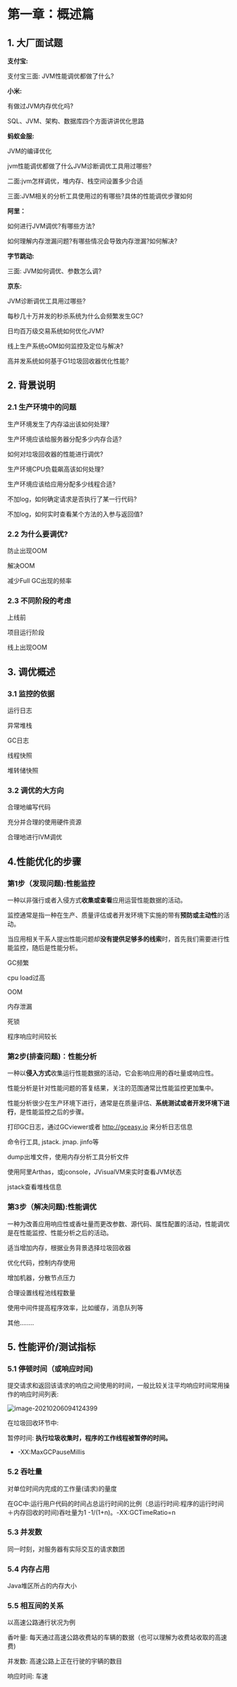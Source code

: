 # 第一章：概述篇

## 1. 大厂面试题



**支付宝:**

支付宝三面: JVM性能调优都做了什么?

**小米:**

有做过JVM内存优化吗?

SQL、JVM、架构、数据库四个方面讲讲优化思路

**蚂蚁金服:**

JVM的编译优化

jvm性能调优都做了什么JVM诊断调优工具用过哪些?

二面:jvm怎样调优，堆内存、栈空间设置多少合适

三面:JVM相关的分析工具使用过的有哪些?具体的性能调优步骤如何

**阿里：**

如何进行JVM调优?有哪些方法?

如何理解内存泄漏问题?有哪些情况会导致内存泄漏?如何解决?

**字节跳动:**

三面: JVM如何调优、参数怎么调?

**京东:**

JVM诊断调优工具用过哪些?

每秒几十万并发的秒杀系统为什么会频繁发生GC?

日均百万级交易系统如何优化JVM?

线上生产系统oOM如何监控及定位与解决?

高并发系统如何基于G1垃圾回收器优化性能?





## 2. 背景说明

### 2.1 生产环境中的问题

生产环境发生了内存溢出该如何处理?

生产环境应该给服务器分配多少内存合适?

如何对垃圾回收器的性能进行调优?

生产环境CPU负载飙高该如何处理?

生产环境应该给应用分配多少线程合适?

不加log，如何确定请求是否执行了某一行代码?

不加log，如何实时查看某个方法的入参与返回值?

### 2.2 为什么要调优?

防止出现OOM

解决OOM

减少Full GC出现的频率

### 2.3 不同阶段的考虑

上线前

项目运行阶段

线上出现OOM

## 3. 调优概述

### 3.1 监控的依据

运行日志

异常堆栈

GC日志

线程快照

堆转储快照

### 3.2 调优的大方向

合理地编写代码

充分并合理的使用硬件资源

合理地进行ⅣM调优



## 4.性能优化的步骤

### 第1步（发现问题):性能监控

一种以非强行或者入侵方式**收集或查看**应用运营性能数据的活动。

监控通常是指一种在生产、质量评估或者开发环境下实施的带有**预防或主动性**的活动。

当应用相关干系人提出性能问题却**没有提供足够多的线索**时，首先我们需要进行性能监控，随后是性能分析。

GC频繁

cpu load过高

OOM

内存泄漏

死锁

程序响应时间较长



### 第2步(排查问题)︰性能分析

一种以**侵入方式**收集运行性能数据的活动，它会影响应用的吞吐量或响应性。

性能分析是针对性能问题的答复结果，关注的范围通常比性能监控更加集中。

性能分析很少在生产环境下进行，通常是在质量评估、**系统测试或者开发环境下进行**，是性能监控之后的步骤。



打印GC日志，通过GCviewer或者 http://gceasy.io 来分析日志信息

命令行工具, jstack. jmap. jinfo等

dump出堆文件，使用内存分析工具分析文件

使用阿里Arthas，或jconsole，JVisualVM来实时查看JVM状态

jstack查看堆栈信息

### 第3步（解决问题):性能调优

一种为改善应用响应性或香吐量而更改参数、源代码、属性配置的活动，性能调优是在性能监控、性能分析之后的活动。



适当增加内存，根据业务背景选择垃圾回收器

优化代码，控制内存使用

增加机器，分散节点压力

合理设置线程池线程数量

使用中间件提高程序效率，比如缓存，消息队列等

其他........



## 5. 性能评价/测试指标

### 5.1 停顿时间（或响应时间)

提交请求和返回该请求的响应之间使用的时间，一般比较关注平均响应时间常用操作的响应时间列表:

![image-20210206094124399](.\images\image-20210206094124399.png)



在垃圾回收环节中:

暂停时间: **执行垃圾收集时，程序的工作线程被暂停的时间。**

- -XX:MaxGCPauseMillis



### 5.2 吞吐量

对单位时间内完成的工作量(请求)的量度

在GC中:运行用户代码的时间占总运行时间的比例（总运行时间:程序的运行时间＋内存回收的时间)吞吐量为1 -1/(1+n)。-XX:GCTimeRatio=n

### 5.3 并发数

同一时刻，对服务器有实际交互的请求数团

### 5.4 内存占用

Java堆区所占的内存大小



### 5.5 相互间的关系

以高速公路通行状况为例

香叶量: 每天通过高速公路收费站的车辆的数据（也可以理解为收费站收取的高速费)

并发数: 高速公路上正在行驶的宇辆的数目

响应时间: 车速
